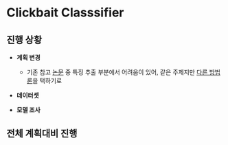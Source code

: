 Clickbait Classsifier
=====================  

진행 상황
--------

+ **계획 변경**
  - 기존 참고 [논문](http://kiise.or.kr/e_journal/2016/11/JOK/pdf/04.pdf) 중 특징 추출 부분에서 어려움이 있어, 같은 주제지만 [다른 방법론](https://github.com/2alive3s/Fake_news/blob/master/%5BJIPS%5DFake%20news%20detection%20using%20deep%20learning.pdf)을 택하기로  

+ **데이터셋** 

+ **모델 조사**  

전체 계획대비 진행
----------------
